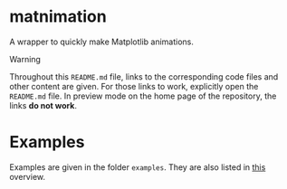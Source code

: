 # matnimation

A wrapper to quickly make Matplotlib animations. 

> [!WARNING]
> Throughout this `README.md` file, links to the corresponding code files and other content are given. For those links to work, explicitly open the `README.md` file. In preview mode on the home page of the repository, the links **do not work**.

# Examples
Examples are given in the folder `examples`. They are also listed in [this](./examples/examples.md) overview. 
